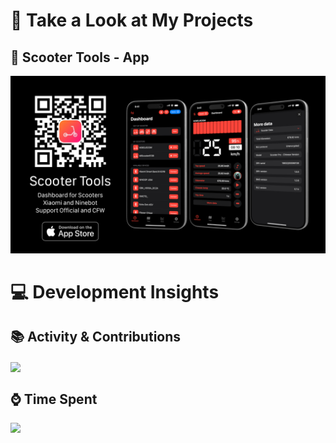 # 🚀 Take a Look at My Projects

## 🛴 Scooter Tools - App
<p align="center">
  <a href="https://scootertools.app">
    <img src="/assets/banner-scooter-tools.png" alt="Banner - Scooter Tools App">
  </a>
</p>

# 💻 Development Insights

## 📚 Activity & Contributions  
<p>
  <a href="https://github.com/juanillo62gm">
    <img align="center" src="https://ghstats.juanillo62gm.com/api?username=juanillo62gm&theme=github_dark&card_width=450&rank_icon=github&include_all_commits=true&custom_title=GitHub&show=reviews,prs_merged,prs_merged_percentage" />
  </a>
</p>

## ⌚️ Time Spent
<p>
  <a href="https://github.com/juanillo62gm">
  <img align="left" src="https://ghstats.juanillo62gm.com/api/wakatime?username=juanillo62gm&layout=compact&theme=github_dark&custom_title=VSCode | XCode | Android Studio&hide=other,c,groovy,ini,tsconfig,mdx,text,cocoapods,lua,font,css,toml,objective-c" />
  </a>
</p>
